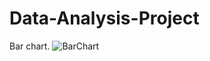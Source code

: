 # Data-Analysis-Project

Bar chart. 
![BarChart](https://user-images.githubusercontent.com/61152071/92356431-584d0700-f0a3-11ea-8ef5-db1dc2ce19c5.png)

